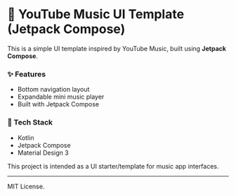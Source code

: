 # 🎵 YouTube Music UI Template (Jetpack Compose)

This is a simple UI template inspired by YouTube Music, built using **Jetpack Compose**.

### ✨ Features
- Bottom navigation layout
- Expandable mini music player
- Built with Jetpack Compose

### 📱 Tech Stack
- Kotlin
- Jetpack Compose
- Material Design 3

This project is intended as a UI starter/template for music app interfaces.

---

MIT License.
